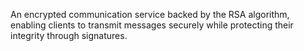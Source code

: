 An encrypted communication service backed by the RSA algorithm, enabling clients to transmit messages securely while protecting their integrity through signatures.
